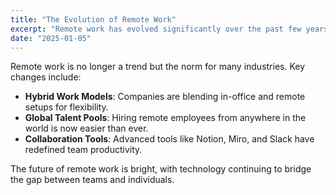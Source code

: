 ```yaml
---
title: "The Evolution of Remote Work"
excerpt: "Remote work has evolved significantly over the past few years. Here's what the future holds..."
date: "2025-01-05"
---
```


Remote work is no longer a trend but the norm for many industries. Key changes include:

- **Hybrid Work Models**: Companies are blending in-office and remote setups for flexibility.
- **Global Talent Pools**: Hiring remote employees from anywhere in the world is now easier than ever.
- **Collaboration Tools**: Advanced tools like Notion, Miro, and Slack have redefined team productivity.

The future of remote work is bright, with technology continuing to bridge the gap between teams and individuals.
